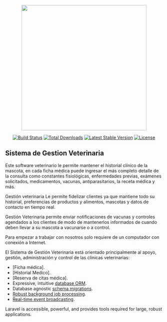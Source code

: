 <p align="center"><img src="https://res.cloudinary.com/dtfbvvkyp/image/upload/v1566331377/laravel-logolockup-cmyk-red.svg" width="400"></p>

<p align="center">
<a href="https://travis-ci.org/laravel/framework"><img src="https://travis-ci.org/laravel/framework.svg" alt="Build Status"></a>
<a href="https://packagist.org/packages/laravel/framework"><img src="https://poser.pugx.org/laravel/framework/d/total.svg" alt="Total Downloads"></a>
<a href="https://packagist.org/packages/laravel/framework"><img src="https://poser.pugx.org/laravel/framework/v/stable.svg" alt="Latest Stable Version"></a>
<a href="https://packagist.org/packages/laravel/framework"><img src="https://poser.pugx.org/laravel/framework/license.svg" alt="License"></a>
</p>

## Sistema de Gestion Veterinaria

Este software veterinario le permite mantener el historial clínico de la mascota, en cada ficha médica puede ingresar el más completo detalle de la consulta como constantes fisiológicas, enfermedades previas, exámenes solicitados, medicamentos, vacunas, antiparasitarios, la receta médica y más.

Gestión veterinaria Le permite fidelizar clientes ya que mantiene todo su historial, preferencias de productos y alimentos, mascotas y datos de contacto en tiempo real.

Gestión Veterinaria permite enviar notificaciones de vacunas y controles agendados a los clientes de modo de mantenerlos informados de cuando deben llevar a su mascota a vacunarse o a control.

Para empezar a trabajar con nosotros solo requiere de un computador con conexión a Internet.

El Sistema de Gestión Veterinaria está orientado principalmente al apoyo, gestión, administración y control de las clínicas veterinarias:

- [Ficha médica].
- [Historial Medico].
- [Reserva de citas médica].
- Expressive, intuitive [database ORM](https://laravel.com/docs/eloquent).
- Database agnostic [schema migrations](https://laravel.com/docs/migrations).
- [Robust background job processing](https://laravel.com/docs/queues).
- [Real-time event broadcasting](https://laravel.com/docs/broadcasting).

Laravel is accessible, powerful, and provides tools required for large, robust applications.


